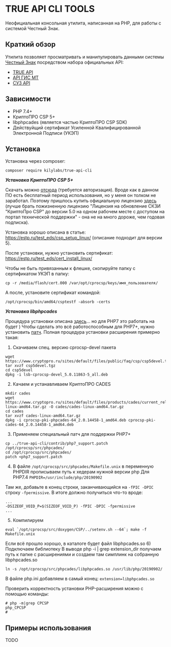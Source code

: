 TRUE API CLI TOOLS
==========

Неофициальная консольная утилита, написанная на PHP, для работы с системой Честный Знак.

Краткий обзор
--------

Утилита позволяет просматривать и манипулировать данными системы [Честный Знак](https://xn--80ajghhoc2aj1c8b.xn--p1ai/) посредством набора официальных API:
* [TRUE API](https://честныйзнак.рф/upload/TRUE_API.pdf)
* [API ГИС МТ](https://xn--80ajghhoc2aj1c8b.xn--p1ai/upload/%D0%9E%D0%BF%D0%B8%D1%81%D0%B0%D0%BD%D0%B8%D0%B5+API+%D0%93%D0%98%D0%A1%D0%9C%D0%A2.pdf)
* [СУЗ API](https://suzgrid.crpt.ru/swagger-ui.html)

Зависимости
------------

- PHP 7.4+
- КриптоПРО CSP 5+
- libphpcades (является частью КриптоПРО CSP SDK)
- Действуйщий сертификат Усиленной Квалифицированной Электронной Подписи (УКЭП)

Установка
--------------------

Установка через composer:

```
composer require kilylabs/true-api-cli
```

***Установка КриптоПРО CSP 5+***

Скачать можно [отсюда](https://www.cryptopro.ru/system/files/private/csp/50/11455/linux-amd64_deb.tgz) (требуется авторизация). Вроде как в данном ПО есть бесплатный период использования, но у меня он толком не заработал. Поэтому пришлось купить официальную лицензию [здесь](https://www.cryptopro.ru/order/?online=true) (лучше брать пожизненную лицензию "Лицензия на обновление СКЗИ "КриптоПро CSP" до версии 5.0 на одном рабочем месте с доступом на портал технической поддержки" - она не на много дороже, чем годовая подписка).

Установка хорошо описана в статье: https://estp.ru/test_eds/csp_setup_linux/ (описание подходит для версии 5). 

После установки, нужно установить сертификат: https://estp.ru/test_eds/cert_install_linux/

Чтобы не быть привязанным к флешке, скопируйте папку с сертификатом УКЭП в папку:
```
cp -r /media/flash/cert.000 /var/opt/cprocsp/keys/имя_пользователя/
```

А после, установите сертификат командой:
```
/opt/cprocsp/bin/amd64/csptestf -absorb -certs
```

***Установка libphpcades***

Процедура установки описана [здесь](http://cpdn.cryptopro.ru/content/cades/phpcades-install.html)... но для PHP7 это работать на будет ) Чтобы сделать это всё работоспособным для PHP7+, нужно установить [патч](https://github.com/kilylabs/true-api-cli/tree/master/contrib/php7_support.patch). Полная процедура установки расширения примерно такая:

1) Скачиваем спец. версию cprocsp-devel пакета
```shell
wget https://www.cryptopro.ru/sites/default/files/public/faq/csp/csp5devel.tgz
tar xvzf csp5devel.tgz
cd csp5devel
dpkg -i lsb-cprocsp-devel_5.0.11863-5_all.deb
```

2) Качаем и устанавливаем КриптоПРО CADES 
```shell
mkdir cades
wget https://www.cryptopro.ru/sites/default/files/products/cades/current_release_2_0/cades-linux-amd64.tar.gz -O cades/cades-linux-amd64.tar.gz
cd cades
tar xvzf cades-linux-amd64.tar.gz
dpkg -i cprocsp-pki-phpcades-64_2.0.14458-1_amd64.deb cprocsp-pki-cades-64_2.0.14458-1_amd64.deb
```

3) Применяем специальный патч для поддержки PHP7+
```shell
cp ../true-api-cli/contrib/php7_support.patch /opt/cprocsp/src/phpcades/
cd /opt/cprocsp/src/phpcades/
patch <php7_support.patch 
```

4) В файле `/opt/cprocsp/src/phpcades/Makefile.unix` в переменную PHPDIR прописываем путь к хедерам нужной версии php
Для PHP7.4 `PHPDIR=/usr/include/php/20190902`

Там же, добавьте в конец строки, заканчивающийся на `-fPIC -DPIC` строку `-fpermissive`. В итоге должно получиться что-то вроде:
```
...
-DSIZEOF_VOID_P=$(SIZEOF_VOID_P) -fPIC -DPIC -fpermissive
...
```

5) Компилируем
```shell
eval `/opt/cprocsp/src/doxygen/CSP/../setenv.sh --64`; make -f Makefile.unix
```

Если всё прошло хорошо, в каталоге будет файл libphpcades.so
6) Подключаем библиотеку
В выводе php -i | grep extension_dir получаем путь к папке с расширениями и создаем там симплинк на собранную libphpcades.so
```shell
ln -s /opt/cprocsp/src/phpcades/libphpcades.so /usr/lib/php/20190902/
```

В файле php.ini добавляем в самый конец: `extension=libphpcades.so`

Проверить корректность установки PHP-расширения можно с помощью команды:
```shell
# php -m|grep CPCSP
php_CPCSP
#
```

Примеры использования
------------------------

TODO
